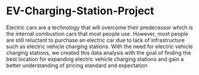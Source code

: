 # EV-Charging-Station-Project

Electric cars are a technology that will overcome their predecessor which is the internal 
combustion cars that most people use. However, most people are still reluctant to purchase an 
electric car due to lack of infrastructure such as electric vehicle charging stations. With the need 
for electric vehicle charging stations, we created this data analysis with the goal of finding the 
best location for expanding electric vehicle charging stations and gain a better understanding of 
pricing standard and expectation
